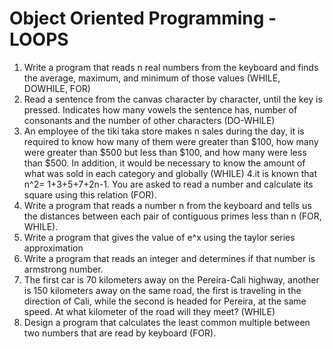 # Object Oriented Programming - LOOPS
1. Write a program that reads n real numbers from the keyboard and finds the average, maximum, and minimum of those values (WHILE, DOWHILE, FOR)
2. Read a sentence from the canvas character by character, until the <enter> key is pressed. Indicates how many vowels the sentence has, number of consonants and the number of other characters (DO-WHILE)
3. An employee of the tiki taka store makes n sales during the day, it is required to know how many of them were greater than $100, how many were greater than $500 but less than $100, and how many were less than $500. In addition, it would be necessary to know the amount of what was sold in each category and globally (WHILE)
4.it is known that n^2= 1+3+5+7+2n-1. You are asked to read a number and calculate its square using this relation (FOR).
5. Write a program that reads a number n from the keyboard and tells us the distances between each pair of contiguous primes less than n (FOR, WHILE).
6. Write a program that gives the value of e^x using the taylor series approximation
7. Write a program that reads an integer and determines if that number is armstrong number.
8. The first car is 70 kilometers away on the Pereira-Cali highway, another is 150 kilometers away on the same road, the first is traveling in the direction of Cali, while the second is headed for Pereira, at the same speed. At what kilometer of the road will they meet? (WHILE)
9. Design a program that calculates the least common multiple between two numbers that are read by keyboard (FOR).

